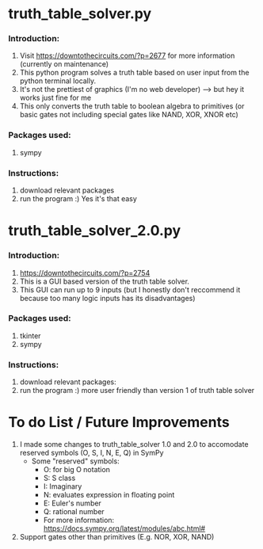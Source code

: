 # truth_table_solver.py
### Introduction:
1. Visit https://downtothecircuits.com/?p=2677 for more information (currently on maintenance)
2. This python program solves a truth table based on user input from the python terminal locally.
3. It's not the prettiest of graphics (I'm no web developer) --> but hey it works just fine for me
4. This only converts the truth table to boolean algebra to primitives (or basic gates not including special gates like NAND, XOR, XNOR etc)

### Packages used: 
1. sympy

### Instructions:
1. download relevant packages
2. run the program :) Yes it's that easy

# truth_table_solver_2.0.py
### Introduction:
1. https://downtothecircuits.com/?p=2754
2. This is a GUI based version of the truth table solver.
3. This GUI can run up to 9 inputs (but I honestly don't reccommend it because too many logic inputs has its disadvantages)

### Packages used:
1. tkinter
2. sympy

### Instructions:
1. download relevant packages:
2. run the program :) more user friendly than version 1 of truth table solver

# To do List / Future Improvements
1. I made some changes to truth_table_solver 1.0 and 2.0 to accomodate reserved symbols (O, S, I, N, E, Q) in SymPy 
   - Some "reserved" symbols:
      - O: for big O notation
      - S: S class
      - I: Imaginary
      - N: evaluates expression in floating point
      - E: Euler's number
      - Q: rational number
      - For more information: https://docs.sympy.org/latest/modules/abc.html#
2. Support gates other than primitives (E.g. NOR, XOR, NAND)

